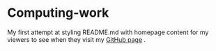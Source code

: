 # Computing-work
My first attempt at styling README.md with homepage content for my viewers to see when they visit my [GitHub page](https://github.com/JavierKan/computing-work/blob/master/README.md) .

